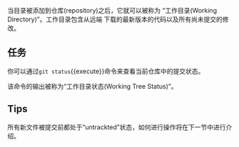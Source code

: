 当目录被添加到仓库(repository)之后，它就可以被称为
“工作目录(Working Directory)”。工作目录包含从远端
下载的最新版本的代码以及所有尚未提交的修改。

## 任务

你可以通过`git status`{{execute}}命令来查看当前仓库中的提交状态。

该命令的输出被称为“工作目录状态(Working Tree Status)”。

## Tips

所有新文件被提交前都处于“untrackted”状态，如何进行操作将在下一节中进行介绍。